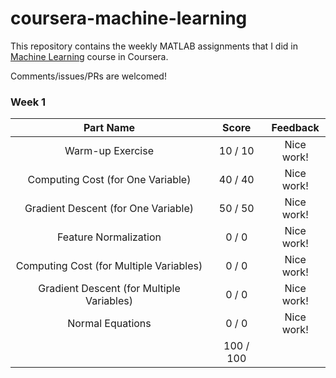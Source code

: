 # coursera-machine-learning

This repository contains the weekly MATLAB assignments that I did in [Machine Learning](https://www.coursera.org/learn/machine-learning/) course in Coursera.

Comments/issues/PRs are welcomed!

### Week 1

Part Name |     Score | Feedback
:---:|:---:|:---:|
Warm-up Exercise |  10 /  10 | Nice work!
Computing Cost (for One Variable) |  40 /  40 | Nice work!
Gradient Descent (for One Variable) |  50 /  50 | Nice work!
Feature Normalization |   0 /   0 | Nice work!
Computing Cost (for Multiple Variables) |   0 /   0 | Nice work!
Gradient Descent (for Multiple Variables) |   0 /   0 | Nice work!
Normal Equations |   0 /   0 | Nice work!
                 | 100 / 100 | 
